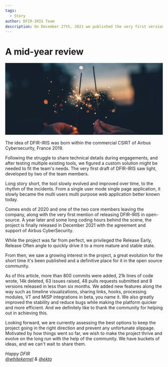 ```yaml
---
tags:
  - Story
author: DFIR-IRIS Team
description: On December 27th, 2021 we published the very first version of DFIR-IRIS, a free and open source alternative incident response plateforme. Six months have already passed, and it's time for a short look back on what was achieved.  
---
```



# A mid-year review 

![banner](../_static/mid_year_review/mid_year_review.jpg)

The idea of DFIR-IRIS was born within the commercial CSIRT of Airbus Cybersecurity, France 2019.

Following the struggle to share technical details during engagements, and after testing multiple existing tools, we figured a custom solution might be needed to fit the team's needs. The very first draft of DFIR-IRIS saw light, developed by two of the team members.   

Long story short, the tool slowly evolved and improved over time, to the rhythm of the incidents. From a single user mode single page application, it slowly became the multi users multi purpose web application better known today.   

Comes ends of 2020 and one of the two core members leaving the company, along with the very first mention of releasing DFIR-IRIS in open-source. A year later and some long coding hours behind the scene, the project is finally released in December 2021 with the agreement and support of Airbus CyberSecurity. 

While the project was far from perfect, we privileged the Release Early, Release Often angle to quickly drive it to a more mature and stable state. 

From then, we saw a growing interest in the project, a great evolution for the short time it's been published and a definitive place for it in the open source community.   

As of this article, more than 800 commits were added, 21k lines of code wrote, 14k deleted, 63 issues raised, 48 pulls requests submitted and 8 versions released in less than six months. We added new features along the way such as timeline visualizations, sharing links, hooks, processing modules, VT and MISP integrations in beta, you name it. We also greatly improved the stability and reduce bugs while making the platform quicker and more efficient. And we definitely like to thank the community for helping out in achieving this.    

Looking forward, we are currently assessing the best options to keep the project going in the right direction and prevent any unfortunate slippage. Motivated by how things went so far, we wish to make the project thrive and evolve on the long run with the help of the community. We have buckets of ideas, and we can't wait to share them. 

*Happy DFIR*  
*[@whitekernel]() & [@ekto]()*
